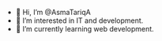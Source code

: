 - 👋 Hi, I’m @AsmaTariqA
- 👀 I’m interested in IT and development.
- 🌱 I’m currently learning web development.

<!---
AsmaTariqA/AsmaTariqA is a ✨ special ✨ repository because its `README.md` (this file) appears on your GitHub profile.
You can click the Preview link to take a look at your changes.
--->
